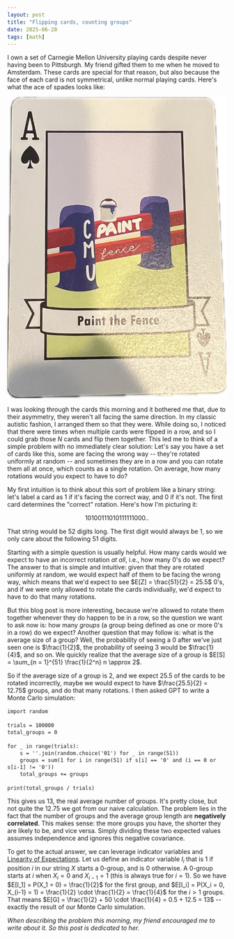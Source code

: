 ```yaml
---
layout: post
title: "Flipping cards, counting groups"
date: 2025-06-28
tags: [math]
---
```


I own a set of Carnegie Mellon University playing cards despite never having been to Pittsburgh. My friend gifted them to me when he moved to Amsterdam. These cards are special for that reason, but also because the face of each card is not symmetrical, unlike normal playing cards. Here's what the ace of spades looks like:

![non symmetrical ace of spades](/images/ace_of_spades.png)


I was looking through the cards this morning and it bothered me that, due to their asymmetry, they weren't all facing the same direction. In my classic autistic fashion, I arranged them so that they were. While doing so, I noticed that there were times when multiple cards were flipped in a row, and so I could grab those $N$ cards and flip them together. This led me to think of a simple problem with no immediately clear solution: Let's say you have a set of cards like this, some are facing the wrong way -- they're rotated uniformly at random -- and sometimes they are in a row and you can rotate them all at once, which counts as a single rotation. On average, how many rotations would you expect to have to do?

My first intuition is to think about this sort of problem like a binary string: let's label a card as 1 if it's facing the correct way, and 0 if it's not. The first card determines the "correct" rotation. Here's how I'm picturing it:

$$ 10100111010111111000.. $$

That string would be 52 digits long. The first digit would always be 1, so we only care about the following 51 digits.

Starting with a simple question is usually helpful. How many cards would we expect to have an incorrect rotation _at all_, i.e., how many $0$'s do we expect? The answer to that is simple and intuitive: given that they are rotated uniformly at random, we would expect half of them to be facing the wrong way, which means that we'd expect to see $E[Z] = \frac{51}{2} = 25.5$ 0's, and if we were only allowed to rotate the cards individually, we'd expect to have to do that many rotations.

But this blog post is more interesting, because we're allowed to rotate them together whenever they do happen to be in a row, so the question we want to ask now is: how many _groups_ (a group being defined as one or more 0's in a row) do we expect? Another question that may follow is: what is the average size of a group? Well, the probability of seeing a $0$ after we've just seen one is $\frac{1}{2}$, the probability of seeing 3 would be $\frac{1}{4}$, and so on. We quickly realize that the average size of a group is $E[S] = \sum_{n = 1}^{51} \frac{1}{2^n} n \approx 2$.

So if the average size of a group is 2, and we expect $25.5$ of the cards to be rotated incorrectly, maybe we would expect to have $\frac{25.5}{2} = 12.75$ groups, and do that many rotations. I then asked GPT to write a Monte Carlo simulation:

```python3
import random

trials = 100000
total_groups = 0

for _ in range(trials):
    s = ''.join(random.choice('01') for _ in range(51))
    groups = sum(1 for i in range(51) if s[i] == '0' and (i == 0 or s[i-1] != '0'))
    total_groups += groups

print(total_groups / trials)
```

This gives us 13, the real average number of groups. It's pretty close, but not quite the 12.75 we got from our naive calculation. The problem lies in the fact that the number of groups and the average group length are **negatively correlated**. This makes sense: the more groups you have, the shorter they are likely to be, and vice versa. Simply dividing these two expected values assumes independence and ignores this negative covariance.

To get to the actual answer, we can leverage indicator variables and [Linearity of Expectations](https://www.youtube.com/watch?v=0IJFBMIU6x4). Let us define an indicator variable $I_i$ that is $1$ if position $i$ in our string $X$ starts a 0-group, and is $0$ otherwise. A 0-group starts at $i$ when $X_i = 0$ and $X_{i-1} = 1$ (this is always true for $i = 1$). So we have $E[I_1] = P(X_1 = 0) = \frac{1}{2}$ for the first group, and $E[I_i] = P(X_i = 0, X_{i-1} = 1) = \frac{1}{2} \cdot \frac{1}{2} = \frac{1}{4}$ for the $i > 1$ groups. That means $E[G] = \frac{1}{2} + 50 \cdot \frac{1}{4} = 0.5 + 12.5 = 13$ -- exactly the result of our Monte Carlo simulation.


_When describing the problem this morning, my friend encouraged me to write about it. So this post is dedicated to her._

